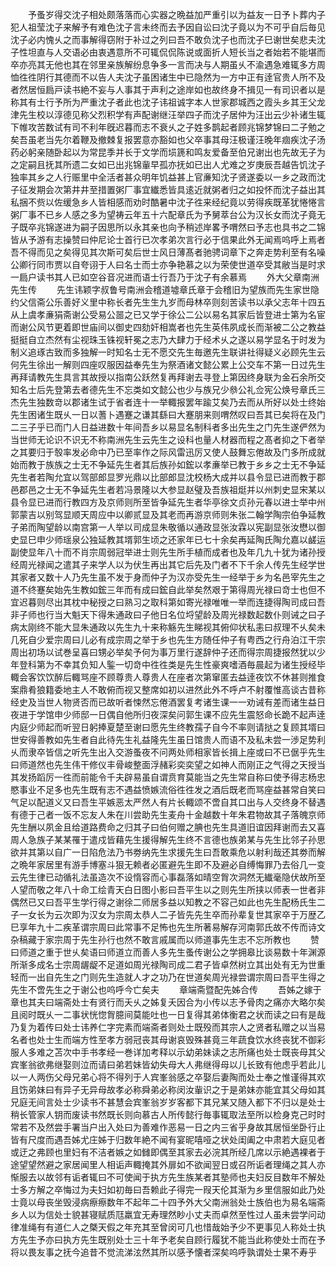 <!-- { "loadSidebar": true } -->
　　予蚤岁得交沈子相处颇落落而心实器之晩益加严重引以为益友一日予卜葬内子犯人祖莹沈子来解予有难色沈子言未终而去予因自讼曰沈子竟以为不可乎自后毎见沈子必内愧乆之而事解得窃附于补过之列曰吾不敢负沈子也而沈子巳谢世矣悲夫沈子性坦直与人交语必由衷遇意所不可辄侃侃陈说或面折人短长当之者始若不能堪而卒亦亮其无他也其在邻里亲族解纷息争多一言而决与人期虽乆不渝遇急难辄多方周恤徃徃阴行其德而不以告人夫沈子虽困诸生中已隐然为一方中正有逹官贵人所不及者然居恒扃戸读书絶不妄与人事其于声利之途岸如也故终身不揖见一有司识者以是称其有士行予所为严重沈子者此也沈子讳祖诚字本人世家郡城西之霞头乡其王父龙津先生校以淳德见称父烈积学有声配谢继汪举四子而沈子居仲为汪出云少补诸生辄下帷攻苦数试有司不利年旣迟暮而志不衰乆之子姓多鹊起者顾兆锦梦锦曰二子勉之矣吾虽老当先尔着鞭及撤棘复报罢意亦豁如也父卒事其母汪极谨汪晚年痼疾沈子汤药必躬亲随卧起以为常昆季并长于文学而埙篪和鸣友爱备至伯兄谢出也先故无子为之定嗣且抚其所遗二女如已出兆锦軰早孤亦抚如已出人尤难之岁庚辰吾越告饥沈子独率其乡之人行赈里中全活者甚众明年饥益甚上官亷知沈子贤遂委以一乡之政而沈子征发期会次第井井至措置粥厂事宜纎悉皆具逺近就粥者归之如投怀而沈子益出其私捆不赀以佐缓急乡人皆相感而劝时酷暑中沈子徃来经纪竟以劳得疾既革犹惓惓言粥厂事不已乡人感之多为望祷云年五十六配章氏为予舅萃台公为汉长女而沈子竟无子既卒兆锦遂进为嗣子因思所以永其亲也向予稍述岸畧予喟然曰予志也具书之二锦皆从予游有志操赞曰仲尼论士首行已次孝弟次言行必于信果此外无闻焉呜呼上焉者吾不得而见之矣得见其次斯可矣后世士风日薄髙者驰骋词章下之奔走势利至有名噪公卿行同市贾以自夸诩于人曰名士而士亦争艳慕之以为荣使世道卒受其敝当是时求一扃户读书其人已如空谷音况进而语士行吾乃于沈子有余慕焉
　　外大父章南洲先生传
　　先生讳颖字叔鲁号南洲会稽道墟章氏章于会稽旧为望族而先生家世隐约父信斋公乐善好义里中称长者先生生九岁而母林卒则刻苦读书以承父志年十四五从上虞孝亷狷斋谢公受易公噐之已又学于徐公二公以易名其家后皆登进士第为名宦而谢公风节更着即世庙间以御史四劾奸相嵩者也先生英伟夙成长而渐被二公之教益挺挺自立杰然有尘视珠玉铢视轩冕之志乃大肆力于经术乆之遂以易学显名于时发为制义追琢古致而多独解一时知名士无不愿交先生毎邀先生联讲社得疑义必顾先生云何先生徐出一解则四座叹服因益奉先生为祭酒诸文懿公累上公交车不第一日过先生再拜请教先生具言其故授以指南公跃然复再拜谢去寻登上第因终身联为金石余所交知名士后先登第去者德先生不忘类如文懿公也少与族兄少叅公礼佥宪公焕号章氏三杰先生独数竒以郡诸生试于省者连十一举輙报罢年踰艾矣乃去而从所好以处士终始先生困诸生既乆一日以蓍卜遇蹇之谦其繇曰大蹇朋来则喟然叹曰吾其已矣将在及门二三子乎已而门人日益进数十年间吾乡以易显名制科者多出先生之门先生遂俨然为当世师无论识不识无不称南洲先生云先生之设科也量人材器而程之髙者抑之下者举之其要归于彀率发必命中乃已至率作之际风雷迅厉又使人鼓舞忘倦故及门多所成就始而教于族族之士无不争延先生者其后族孙如鋐以孝亷举已教于乡乡之士无不争延先生者若陶允宜以驾部郎显罗光鼎以比部郎显沈校杨大成并以县令显已进而教于郡邑郡邑之士无不争延先生者若冯景隆以大参显赵璧及吾族祖烶并以州刺史显宋某以县令显已进而行教四方及京师则所至皆争延先生者华亭徐文贞孙元春以进士举中州郭蒙吉以别驾显顺天周应中以卿贰显及其老而再游京师则朱张二翰学陶宗伯争延教子弟而陶望龄以南宫第一人举以司成显朱敬循以通政显张汝霖以宪副显张汝懋以御史显巳申少师瑶泉公独延教其壻郭生顷之还家年已七十余矣再延陶氏陶允嘉以鹾运副使显年八十而不肖宗周弱冠举进士则先生所手植而成者也及年几九十犹为诸孙授经周光禄闻之遣其子来学人以为伏生再出其它后先及门者不下千余人传先生经学世其家者又数十人乃先生虽不发于身而仲子为汉亦受先生一经举于乡为名邑宰先生之道不终蹇矣始先生教如鋐三年而有成曰鋐自此举矣然艰于第得周光禄曰竒士也但不宜迟暮则尽出其枕中秘授之曰熟习之取科第如寄光禄唯唯一举而连捷得陶司成曰吾非子师也行当大魁天下得朱通政曰子他日名位埒望龄及周光禄数起数仆则诫之曰子病太刚终不能大显朱通政以先生九十来称觞先生睇视其俯仰状私恚曰叔理不乆矣未几死自少爱宗周曰儿必有成宗周之举于乡也先生方随任仲子有粤西之行舟泊江干宗周出初场以试巻呈喜曰甥必举矣予何为事万里行遂辞仲子还而得宗周捷报然犹以少年登科第为不幸其负知人鍳一切竒中徃徃类是先生性豪爽嗜酒毎晨起为诸生授经毕輙会客饮饮醉后輙骂座不顾尊贵人尊贵人在座者次第窜匿去益逹夜饮不休甚则推食案鼎肴狼籍委地主人不敢俯而视又整席如初以进然此外不呼卢不射覆惟高谈古昔称经史及当世人物贤否而已故听者悚然忘倦酒罢复考诸生课一一劝诫有差而诸生益日夜进于学馆申少师邸一日偶自他所归夜深矣问郭生课不应先生震怒命长跪不起声逹内庭少师起而听翌日躬捧夏楚至谢曰愿先生终教孺子自今不率则请挞之复顾其壻曰世安得善教如先生者自此待先生礼益隆先生虽日馆贵人而语不及私未尝一渉足势利乆而隶卒皆信之听先生出入交游蚤夜不问两处师相家皆长揖上座或曰不已倨乎先生曰师道然也先生伟干修仪丰骨峻整面浮赭彩奕奕望之如神人而刚正之气得之天授当其发扬蹈厉一徃而前能令千夫辟易虽自谓贲育莫能当之先生常自称曰使予得志杨忠愍事业不足多也先生既有志不遇益愤嫉流俗徃徃发之酒后既老而骂座益甚常自笑曰气足以配道义又曰吾生平嫉恶太严然人有片长輙颂不啻自其口出与人交终身不替遇有德于己者一饭不忘友人朱在川尝助先生麦舟十金越数十年朱君物故其子落魄京师先生酬以夙金且给道路费命之归其子曰伯何赠之腆也先生具道旧谊因拜谢而去又喜周人急族子某某罹于遣戍皆藉先生援得解先生终不言德也族弟某与先生比邻子孙思欲并其第以自广一日陷危法乃书劵纳先生求援先生曰吾敢乘危以射利哉还其劵而解之晩年家居里有游手博塞斗狠无赖者必匿避先生即不及避必自缚悔罪乃去俗几一变云先生律已动循礼法虽造次不设惰容而心事磊落如晴空胷次洞然无纎毫隐伏故所至人望而敬之年八十命工绘青天白日图小影曰吾平生以之则先生所挟以师表一世者非偶然已又曰吾平生学行得之谢徐二师居多益以知教之不容己如此也先生配杨氏生二子一女长为云次即为汉女为宗周太恭人二子皆先先生卒而孙辈复世其家卒于万歴乙巳享年九十二疾革谓宗周曰此常事不足怖也先生所著易解存河南郭氏故不传而诗文杂稿藏于家宗周于先生孙行也然不敢言戚属而以师道事先生志不忘所教也
　　赞曰师道之重于世乆矣语曰师道立而善人多先生蚤传谢公之学拥皋比谈易数十年渊源所渐多成名士宗周龌龊不足道如周光禄陶司成二君子皆卓然树立其出处有无为世重轻而一出自先生之门则先生造就人才之功乃在世道矣周光禄尝谓宗周曰吾平生得之先生不啻先生之于谢公也呜呼今亡矣夫
　　章端斋暨配先姊合传
　　吾姊之嫁于章也其夫曰端斋处士有贤行而夭乆之姊复夭因合为小传以志予骨肉之痛亦大略尔矣且阅时既乆一二事状恍惚胷臆间莫能吐也一日复得其弟体衡君之状而读之曰有是哉乃复为着传曰处士讳养仁字完素而端斋者则处士既殁而其宗人之贤者私赠之以当易名者也处士生而端方性至孝方弱冠丧其母谢哀毁殊甚竟三年蔬食饮水终丧犹不御彩服人多难之苫次中手书孝经一巻详加考释以示幼弟妹读之志所痛也处士既丧母其父宾峯翁欲弗继娶则泣而请曰弟若妹皆幼失母大人弗继得母以儿长致有他虑乎若此儿以一人两伤父母兄弟心将不得列于人宾峯翁感之卒娶后妻陶而处士奉之惟谨得其欢且饬弟妹曰有异子无异母故孝必称舜弟必称闵汝軰识之于是弟妹亦能宜其父母如其兄庭无间言处士少读书不甚慧会宾峯翁岁岁客都下其兄某又随入都下不归以是处士稍长管家人钥而废读书然既长则向慕古人所传懿行毎事辄取法至所以检身克己时时常若不及然尝手署当户出入处曰为善难作恶易一日之内三省乎身故其居恒坐卧行止皆有尺度而遇吾姊尤庄姊于归数年絶不闻有宴昵嘻哑之状处闺阖之中肃若大庭见者或迂之弗顾也里妇有不洁者嫉之如雠即偶至其家去必浣其所经几席以示絶遇裸者于途望望然避之家居闻里人相诟声輙掩其外扉如不欲闻翌日或召所诟者理绳之其人亦惭服去以故邻有诟者辄曰不可使闻于执方先生族某者其塾师也夫妇反目数年不解处士多方解之卒悔过为夫妇如初毎曰吾赖此子得完一叚天伦其渐为乡里信服如此乃处士竟以母丧坐毁浸病瘵瘵数年不起年二十四予外大父南洲翁处士族伯也为易名端斋乡人以为信处士貌甚寝赋质尫羸宜无寿理然眇小丈夫而卓然至性过人虽未尝学问动律准绳有有道仁人之槩天假之年充其至曾闵可几也惜哉始予少不更事见人称处士执方先生予亦曰执方先生既别处士三十年予老矣自顾行履犹不能当此称使处士而在予将以畏友事之抚今追昔不觉流涕泫然其所以感予懐者深矣呜呼孰谓处士果不寿乎
